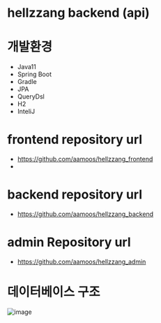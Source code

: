 # hellzzang backend (api)

# 개발환경
- Java11
- Spring Boot
- Gradle
- JPA
- QueryDsl
- H2
- InteliJ

# frontend repository url
- https://github.com/aamoos/hellzzang_frontend
- 
# backend repository url
- https://github.com/aamoos/hellzzang_backend

# admin Repository url
- https://github.com/aamoos/hellzzang_admin

# 데이터베이스 구조
![image](https://github.com/aamoos/hellzzang_backend/assets/37327676/d4357e9a-148c-4bad-a1da-c18f9c227530)
